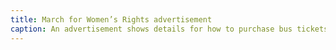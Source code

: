 ```yaml
---
title: March for Women’s Rights advertisement
caption: An advertisement shows details for how to purchase bus tickets for transportation to the statewide pro-choice rally in Hartford on February 4. The Daily Campus, Volume 93, Number 65, 1990. Courtesy of the UConn Digital Archives.
---
```

